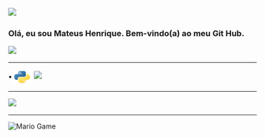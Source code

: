 ![](https://github-readme-stats.vercel.app/api?username=mateushenriquedeveloper&show_icons=true&theme=github_dark&include_all_commits=true&count_private=true)
### Olá, eu sou Mateus Henrique. Bem-vindo(a) ao meu Git Hub.  




<a href="https://www.facebook.com/Mateus.henrique.010" target="_blank"><img src="https://img.shields.io/badge/Facebook-1877F2?style=for-the-badge&logo=facebook&logoColor=white" target="_blank"></a>



----------------------------------------------------------------------------------------------------------------------------------------------------------------------------------------------------------
 ▪<img align="center" alt="mateus-Python" height="30" width="40" src="https://raw.githubusercontent.com/devicons/devicon/master/icons/python/python-original.svg">
<code><img height="20" src="https://img.shields.io/badge/Java-ED8B00?style=for-the-badge&logo=java&logoColor=white"></code>

  
  --------------------------------------------------------------------------------------------------------------------------------------------------
  <img height="180em" src="https://github-readme-stats.vercel.app/api/top-langs/?username=mateushenriquedeveloper&layout=compact&langs_count=7&theme=github_dark"/>


  ---------------------------------------------------
  
<img src = "https://github.com/TheDudeThatCode/TheDudeThatCode/blob/master/Assets/Mario_Gameplay.gif" alt = "Mario Game" width = "980">
  


